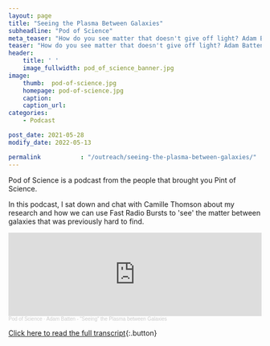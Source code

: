 ```yaml
---
layout: page
title: "Seeing the Plasma Between Galaxies"
subheadline: "Pod of Science"
meta_teaser: "How do you see matter that doesn't give off light? Adam Batten is using FRBs to help him out. What are FRBs? Why is Australia a great place to study them? Tune in to find out!"
teaser: "How do you see matter that doesn't give off light? Adam Batten is using FRBs to help him out. What are FRBs? Why is Australia a great place to study them? Tune in to find out!"
header:
    title: ' '
    image_fullwidth: pod_of_science_banner.jpg
image:
    thumb:  pod-of-science.jpg
    homepage: pod-of-science.jpg
    caption:
    caption_url:
categories:
    - Podcast

post_date: 2021-05-28
modify_date: 2022-05-13

permalink           : "/outreach/seeing-the-plasma-between-galaxies/"
---
```


Pod of Science is a podcast from the people that brought you Pint of Science.

In this podcast, I sat down and chat with Camille Thomson about my research and how we can use Fast Radio Bursts to 'see' the matter between galaxies that was previously hard to find. 
 

<iframe width="100%" height="166" scrolling="no" frameborder="no" allow="autoplay" src="https://w.soundcloud.com/player/?url=https%3A//api.soundcloud.com/tracks/1056588904&color=%23ff5500&auto_play=false&hide_related=false&show_comments=true&show_user=true&show_reposts=false&show_teaser=true"></iframe><div style="font-size: 10px; color: #cccccc;line-break: anywhere;word-break: normal;overflow: hidden;white-space: nowrap;text-overflow: ellipsis; font-family: Interstate,Lucida Grande,Lucida Sans Unicode,Lucida Sans,Garuda,Verdana,Tahoma,sans-serif;font-weight: 100;"><a href="https://soundcloud.com/user-307180657" title="Pod of Science" target="_blank" style="color: #cccccc; text-decoration: none;">Pod of Science</a> · <a href="https://soundcloud.com/user-307180657/adam-batten-seeing-the-plasma-between-galaxies" title="Adam Batten - &quot;Seeing&quot; the Plasma between Galaxies" target="_blank" style="color: #cccccc; text-decoration: none;">Adam Batten - &quot;Seeing&quot; the Plasma between Galaxies</a></div>

[Click here to read the full transcript](https://pintofscience.com.au/podcast-and-video/pod-of-science/seeing-the-plasma-between-galaxies/){:.button}

